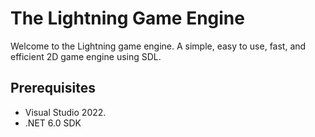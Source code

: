 # The Lightning Game Engine

Welcome to the Lightning game engine. A simple, easy to use, fast, and efficient 2D game engine using SDL.

## Prerequisites
* Visual Studio 2022.
* .NET 6.0 SDK
